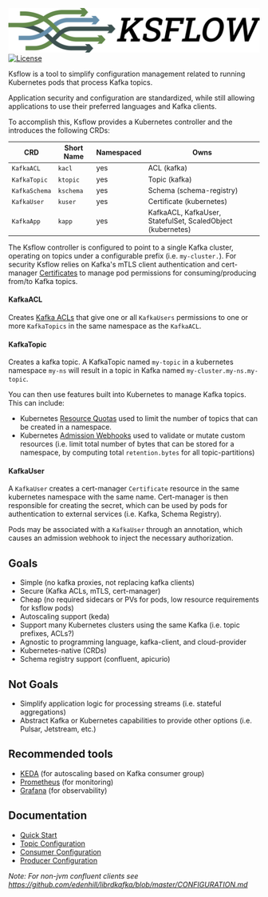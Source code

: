 ![Ksflow](images/ksflow-logo-3800x670-transparent.png)
[![License](https://img.shields.io/badge/License-Apache%202.0-blue.svg)](https://opensource.org/licenses/Apache-2.0)

Ksflow is a tool to simplify configuration management related to running Kubernetes pods that process Kafka topics.

Application security and configuration are standardized, while still allowing applications to use their preferred languages and Kafka clients.

To accomplish this, Ksflow provides a Kubernetes controller and the introduces the following CRDs:

| CRD           | Short Name | Namespaced | Owns                                                        |
|---------------|------------|------------|-------------------------------------------------------------|
| `KafkaACL`    | `kacl`     | yes        | ACL (kafka)                                                 |
| `KafkaTopic`  | `ktopic`   | yes        | Topic (kafka)                                               |
| `KafkaSchema` | `kschema`  | yes        | Schema (schema-registry)                                    |
| `KafkaUser`   | `kuser`    | yes        | Certificate (kubernetes)                                    |
| `KafkaApp`    | `kapp`     | yes        | KafkaACL, KafkaUser, StatefulSet, ScaledObject (kubernetes) |

The Ksflow controller is configured to point to a single Kafka cluster, operating on topics under a configurable prefix (i.e. `my-cluster.`).
For security Ksflow relies on Kafka's mTLS client authentication and cert-manager [Certificates](https://cert-manager.io/docs/concepts/certificate/)
to manage pod permissions for consuming/producing from/to Kafka topics.


#### KafkaACL
Creates [Kafka ACLs](https://docs.confluent.io/platform/current/kafka/authorization.html) that give one or all
`KafkaUsers` permissions to one or more `KafkaTopics` in the same namespace as the `KafkaACL`.

#### KafkaTopic
Creates a kafka topic. A KafkaTopic named `my-topic` in a kubernetes namespace `my-ns` will result in a topic in Kafka named `my-cluster.my-ns.my-topic`.

You can then use features built into Kubernetes to manage Kafka topics. This can include:
- Kubernetes [Resource Quotas](https://kubernetes.io/docs/concepts/policy/resource-quotas/#object-count-quota) used to limit the number of topics that can be created in a namespace.
- Kubernetes [Admission Webhooks](https://kubernetes.io/docs/reference/access-authn-authz/extensible-admission-controllers/) used to validate or mutate custom resources (i.e. limit total number of bytes that can be stored for a namespace, by computing total `retention.bytes` for all topic-partitions)

#### KafkaUser
A `KafkaUser` creates a cert-manager `Certificate` resource in the same kubernetes namespace with the same name.
Cert-manager is then responsible for creating the secret, which can be used by pods for authentication to external services (i.e. Kafka, Schema Registry).

Pods may be associated with a `KafkaUser` through an annotation, which causes an admission webhook to inject the necessary
authorization.

## Goals
- Simple (no kafka proxies, not replacing kafka clients)
- Secure (Kafka ACLs, mTLS, cert-manager)
- Cheap (no required sidecars or PVs for pods, low resource requirements for ksflow pods)
- Autoscaling support (keda)
- Support many Kubernetes clusters using the same Kafka (i.e. topic prefixes, ACLs?)
- Agnostic to programming language, kafka-client, and cloud-provider
- Kubernetes-native (CRDs)
- Schema registry support (confluent, apicurio)

## Not Goals
- Simplify application logic for processing streams (i.e. stateful aggregations)
- Abstract Kafka or Kubernetes capabilities to provide other options (i.e. Pulsar, Jetstream, etc.)

## Recommended tools
- [KEDA](https://github.com/kedacore/keda) (for autoscaling based on Kafka consumer group)
- [Prometheus](https://github.com/prometheus/prometheus) (for monitoring)
- [Grafana](https://github.com/grafana/grafana) (for observability)

## Documentation
- [Quick Start](./docs/quick-start.md)
- [Topic Configuration](https://kafka.apache.org/documentation/#topicconfigs)
- [Consumer Configuration](https://kafka.apache.org/documentation/#consumerconfigs)
- [Producer Configuration](https://kafka.apache.org/documentation/#producerconfigs)

*Note: For non-jvm confluent clients see https://github.com/edenhill/librdkafka/blob/master/CONFIGURATION.md*
